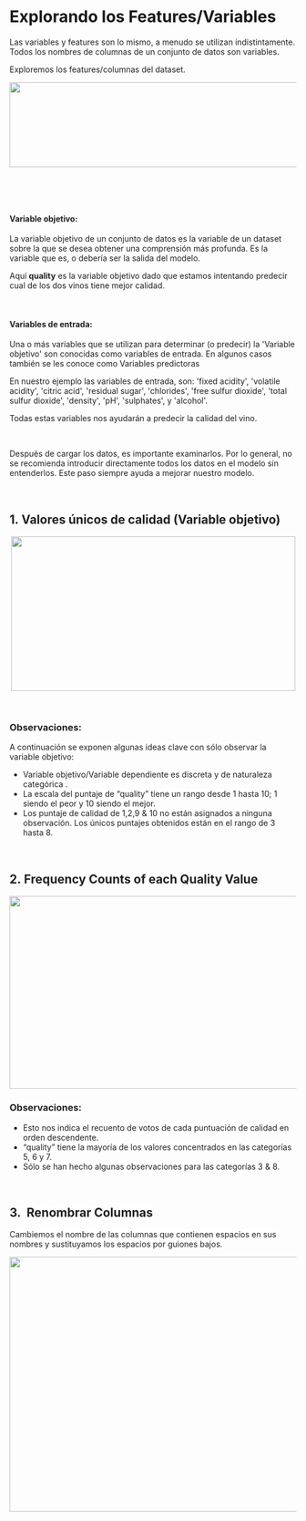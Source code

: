 # Explorando los Features/Variables

<p><span style="color:#212121">Las variables y features son lo mismo, a menudo se utilizan indistintamente. Todos los nombres de columnas de un conjunto de datos son variables.</span></p>

<p><span style="color:#212121">Exploremos los features/columnas del dataset.</span></p>

<p style="text-align:center"><img alt="" height="149" src="https://dphi-courses.s3.ap-south-1.amazonaws.com/introduction-to-eda/Module2/ss6.png" width="758" /></p>

<p>&nbsp;</p>

<p>&nbsp;</p>

<h4><span style="color:#212121"><strong>Variable objetivo:</strong></span></h4>

<p><span style="color:#212121">La variable objetivo de un conjunto de datos es la variable de un dataset sobre la que se desea obtener una comprensión más profunda. Es la variable que es, o debería ser la salida del modelo.</span></p>

<p><span style="color:#212121">Aquí </span><span style="color:#212121"><strong>quality</strong></span><span style="color:#212121"> es la variable objetivo dado que estamos intentando predecir cual de los dos vinos tiene mejor calidad.</span></p>

<p>&nbsp;</p>

<h4><span style="color:#212121"><strong>Variables de entrada:</strong></span></h4>

<p><span style="color:#212121">Una o más variables que se utilizan para determinar (o predecir) la &#39;Variable objetivo&#39; son conocidas como variables de entrada. En algunos casos también se les conoce como Variables predictoras</span></p>

<p><span style="color:#212121">En nuestro ejemplo las variables de entrada, son: &#39;fixed acidity&#39;, &#39;volatile acidity&#39;, &#39;citric acid&#39;, &#39;residual sugar&#39;, &#39;chlorides&#39;, &#39;free sulfur dioxide&#39;, &#39;total sulfur dioxide&#39;, &#39;density&#39;, &#39;pH&#39;, &#39;sulphates&#39;, y &#39;alcohol&#39;.</span></p>

<p><span style="color:#212121">Todas estas variables nos ayudarán a predecir la calidad del vino.</span></p>

<p>&nbsp;</p>

<p><span style="color:#212121"><span style="background-color:#ffffff">Después de cargar los datos, es importante examinarlos. Por lo general, no se recomienda introducir directamente todos los datos en el modelo sin entenderlos. Este paso siempre ayuda a mejorar nuestro modelo.</span></span></p>

<p>&nbsp;</p>

<h2><span style="color:#212121"><span style="background-color:#ffffff">1.&nbsp;Valores únicos de calidad (Variable objetivo)</span></span></h2>

<p style="text-align:center"><img alt="" height="271" src="https://dphi-courses.s3.ap-south-1.amazonaws.com/introduction-to-eda/Module2/ss7.png" width="499" /></p>

<p>&nbsp;</p>

<h3><span style="color:#212121"><span style="background-color:#ffffff"><strong>Observaciones:</strong></span></span></h3>

<p><span style="color:#212121"><span style="background-color:#ffffff">A continuación se exponen algunas ideas clave con sólo observar la variable objetivo:</span></span></p>

<ul>
	<li style="list-style-type:disc"><span style="color:#212121"><span style="background-color:#ffffff">Variable objetivo/Variable dependiente es discreta y de naturaleza categórica .</span></span></li>
	<li style="list-style-type:disc"><span style="color:#212121"><span style="background-color:#ffffff"> La escala del puntaje de &ldquo;quality&rdquo; tiene un rango desde 1 hasta 10; 1 siendo el peor y 10 siendo el mejor.</span></span></li>
	<li style="list-style-type:disc"><span style="color:#212121"><span style="background-color:#ffffff">Los puntaje de calidad de 1,2,9 &amp; 10 no están asignados a ninguna observación. Los únicos puntajes obtenidos están en el rango de 3 hasta 8.</span></span></li>
</ul>

<p>&nbsp;</p>

<h2><span style="color:#212121"><span style="background-color:#ffffff">2.&nbsp;Frequency Counts of each Quality Value</span></span></h2>

<p style="text-align:center"><img alt="" height="338" src="https://dphi-courses.s3.ap-south-1.amazonaws.com/introduction-to-eda/Module2/ss8.png" width="556" /></p>

<h3><span style="color:#212121"><span style="background-color:#ffffff"><strong>Observaciones:</strong></span></span></h3>

<ul>
	<li style="list-style-type:disc"><span style="color:#212121"><span style="background-color:#ffffff">Esto nos indica el recuento de votos de cada puntuación de calidad en orden descendente.</span></span></li>
	<li style="list-style-type:disc"><span style="color:#212121"><span style="background-color:#ffffff">&ldquo;quality&rdquo; tiene la mayoría de los valores concentrados en las categorías 5, 6 y 7.</span></span></li>
	<li style="list-style-type:disc"><span style="color:#212121"><span style="background-color:#ffffff">Sólo se han hecho algunas observaciones para las categorías 3 &amp; 8.</span></span></li>
</ul>

<p>&nbsp;</p>

<h2><span style="color:#212121"><span style="background-color:#ffffff">3.&nbsp; Renombrar Columnas </span></span></h2>

<p><span style="color:#212121"><span style="background-color:#ffffff">Cambiemos el nombre de las columnas que contienen espacios en sus nombres y sustituyamos los espacios por guiones bajos.</span></span></p>

<p style="text-align:center"><img alt="" height="447" src="https://dphi-courses.s3.ap-south-1.amazonaws.com/introduction-to-eda/Module2/ss9.png" width="1318" /></p>

<p>&nbsp;</p>
